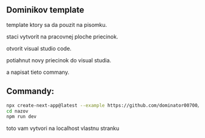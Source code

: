
## Dominikov template

template ktory sa da pouzit na pisomku.

staci vytvorit na pracovnej ploche priecinok.

otvorit visual studio code.

potiahnut novy priecinok do visual studia.

a napisat tieto commany.

## Commandy:

```bash
npx create-next-app@latest --example https://github.com/dominator00700/template/tree/main/test nazov
cd nazov
npm run dev

```
toto vam vytvori na localhost vlastnu stranku
